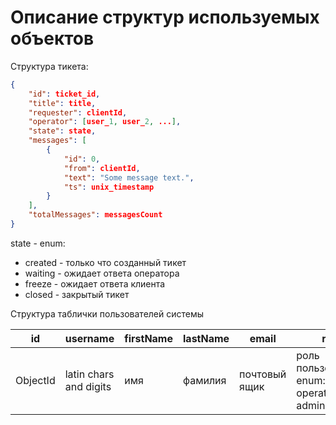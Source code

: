 # Описание структур используемых объектов

Структура тикета:

```json
{
    "id": ticket_id,
    "title": title,
    "requester": clientId,
    "operator": [user_1, user_2, ...],
    "state": state,
    "messages": [
        {
            "id": 0,
            "from": clientId,
            "text": "Some message text.",
            "ts": unix_timestamp
        }
    ],
    "totalMessages": messagesCount
}
```

state - enum:

- created - только что созданный тикет
- waiting - ожидает ответа оператора
- freeze - ожидает ответа клиента
- closed - закрытый тикет

Структура таблички пользователей системы

| id | username | firstName | lastName | email        | role | pass |
| -- | -------- | --------- | -------- | -------------| ---- | ---- |
| ObjectId | latin chars and digits | имя | фамилия | почтовый ящик | роль пользователя, enum: client, operator, admin | пароль |